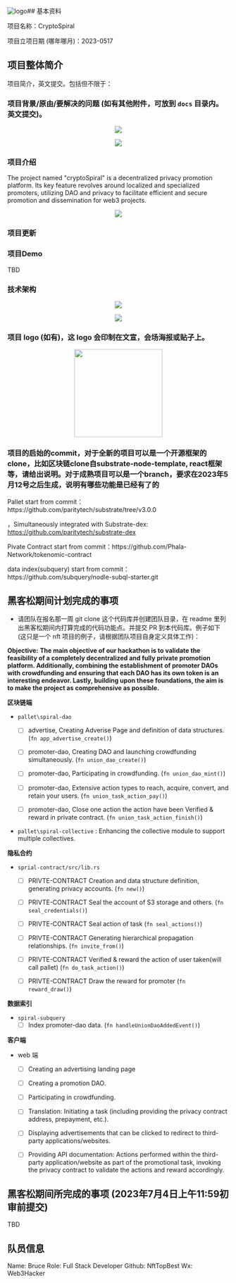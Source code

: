 ![logo](https://github.com/web3pioneer/hackathon-2023-summer/assets/92438448/1be87c29-87dd-4f6d-8293-26aaf0e62802)## 基本资料

项目名称：CryptoSpiral

项目立项日期 (哪年哪月)：2023-0517

## 项目整体简介

项目简介，英文提交。包括但不限于：

### 项目背景/原由/要解决的问题 (如有其他附件，可放到 `docs` 目录内。英文提交)。

<p align="center">
<img  src="https://ppxnb-7iaaa-aaaai-qkita-cai.raw.ic0.app/img/crypto-spiral-background0.png"><br/>
</p>

<p align="center">
<img  src="https://ppxnb-7iaaa-aaaai-qkita-cai.raw.ic0.app/img/crypto-spiral-background.png"><br/>
</p>


### 项目介绍

The project named "cryptoSpiral" is a decentralized privacy promotion platform. Its key feature revolves around localized and specialized promoters, utilizing DAO and privacy to facilitate efficient and secure promotion and dissemination for web3 projects.

<p align="center">
<img  src="https://ppxnb-7iaaa-aaaai-qkita-cai.raw.ic0.app/img/crypto-spiral-background-2.png"><br/>
</p>




### 项目更新



### 项目Demo

TBD

### 技术架构

<p align="center">
<img  src="https://ppxnb-7iaaa-aaaai-qkita-cai.raw.ic0.app/img/crypto-spiral-tech-0.png"><br/>
</p>

<p align="center">
<img  src="https://ppxnb-7iaaa-aaaai-qkita-cai.raw.ic0.app/img/crypto-spiral-tech-1.png"><br/>
</p>


### 项目 logo (如有)，这 logo 会印制在文宣，会场海报或贴子上。

<p align="center">
<img width="200" src="./docs/NFT-Fi-Twitter.png"><br/>
</p>

### 项目的启始的commit，对于全新的项目可以是一个开源框架的clone，比如区块链clone自substrate-node-template, react框架等，请给出说明。对于成熟项目可以是一个branch，要求在2023年5月12号之后生成，说明有哪些功能是已经有了的

<p>
Pallet start from commit：https://github.com/paritytech/substrate/tree/v3.0.0   

，Simultaneously integrated with Substrate-dex:  https://github.com/paritytech/substrate-dex
</p>

<p>
Pivate Contract  start from  commit：https://github.com/Phala-Network/tokenomic-contract
</p>

<p>
data index(subquery)  start from  commit：https://github.com/subquery/nodle-subql-starter.git
</p>



## 黑客松期间计划完成的事项

- 请团队在报名那一周 git clone 这个代码库并创建团队目录，在 readme 里列出黑客松期间内打算完成的代码功能点。并提交 PR 到本代码库。例子如下 (这只是一个 nft 项目的例子，请根据团队项目自身定义具体工作)：

**Objective:** __The main objective of our hackathon is to validate the feasibility of a completely decentralized and fully private promotion platform. Additionally, combining the establishment of promoter DAOs with crowdfunding and ensuring that each DAO has its own token is an interesting endeavor. Lastly, building upon these foundations, the aim is to make the project as comprehensive as possible.__

**区块链端**

- `pallet\spiral-dao`


  - [ ] advertise, Creating Adverise Page and definition of data structures. (`fn app_advertise_create()`)
  - [ ] promoter-dao, Creating DAO and launching crowdfunding simultaneously.  (`fn union_dao_create()`)
  - [ ] promoter-dao, Participating in crowdfunding. (`fn union_dao_mint()`)
  - [ ] promoter-dao, Extensive action types to reach, acquire, convert, and retain your users. (`fn union_task_action_pay()`)
  - [ ] promoter-dao, Close one action the action have been Verified & reward in private contract. (`fn union_task_action_finish()`)
  

- `pallet\spiral-collective` : Enhancing the collective module to support multiple collectives.
 

**隐私合约**

- `sprial-contract/src/lib.rs`
  - [ ] PRIVTE-CONTRACT Creation and data structure definition, generating privacy accounts. (`fn new()`)
  - [ ] PRIVTE-CONTRACT Seal the account  of S3 storage and others. (`fn seal_credentials()`)
  - [ ] PRIVTE-CONTRACT Seal action of task  (`fn seal_actions()`)
  - [ ] PRIVTE-CONTRACT Generating hierarchical propagation relationships. (`fn invite_from()`)
  - [ ] PRIVTE-CONTRACT Verified & reward  the action of user taken(will call pallet) (`fn do_task_action()`)
  - [ ] PRIVTE-CONTRACT Draw the reward for promoter (`fn reward_draw()`)


**数据索引**

- `spiral-subquery`
  - [ ] Index promoter-dao data. (`fn handleUnionDaoAddedEvent()`)

**客户端**

- web 端
  - [ ] Creating an advertising landing page
  - [ ] Creating a promotion DAO.
  - [ ] Participating in crowdfunding.
  - [ ] Translation: Initiating a task (including providing the privacy contract address, prepayment, etc.).
  - [ ] Displaying advertisements that can be clicked to redirect to third-party applications/websites.
  - [ ] Providing API documentation: Actions performed within the third-party application/website as part of the promotional task, invoking the privacy contract to validate the actions and reward accordingly.



## 黑客松期间所完成的事项 (2023年7月4日上午11:59初审前提交)

TBD

## 队员信息

Name: Bruce
Role: Full Stack Developer
Github: NftTopBest
Wx: Web3Hacker

